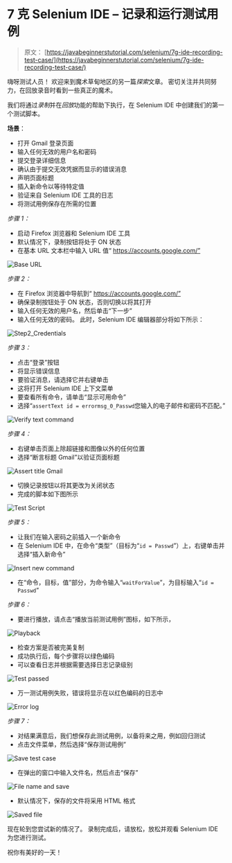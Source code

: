 # 7 克 Selenium IDE – 记录和运行测试用例

> 原文： [https://javabeginnerstutorial.com/selenium/7g-ide-recording-test-case/](https://javabeginnerstutorial.com/selenium/7g-ide-recording-test-case/)

嗨呀测试人员！ 欢迎来到魔术草甸地区的另一篇*探索*文章。 密切关注并共同努力，在回放录音时看到一些真正的魔术。

我们将通过*录制*并在*回放*功能的帮助下执行，在 Selenium IDE 中创建我们的第一个测试脚本。

**场景**：

*   打开 Gmail 登录页面
*   输入任何无效的用户名和密码
*   提交登录详细信息
*   确认由于提交无效凭据而显示的错误消息
*   声明页面标题
*   插入新命令以等待特定值
*   验证来自 Selenium IDE 工具的日志
*   将测试用例保存在所需的位置

*步骤 1：*

*   启动 Firefox 浏览器和 Selenium IDE 工具
*   默认情况下，录制按钮将处于 ON 状态
*   在基本 URL 文本栏中输入 URL 值“ https://accounts.google.com/”

![Base URL](img/9725aad7e5acea035e3a0b30894a3f29.png)

*步骤 2：*

*   在 Firefox 浏览器中导航到“ https://accounts.google.com/”
*   确保录制按钮处于 ON 状态，否则切换以将其打开
*   输入任何无效的用户名，然后单击“下一步”
*   输入任何无效的密码。 此时，Selenium IDE 编辑器部分将如下所示：

![Step2_Credentials](img/a0a20da324d16f2a7c8ad3f3d0361b80.png)

*步骤 3：*

*   点击“登录”按钮
*   将显示错误信息
*   要验证消息，请选择它并右键单击
*   这将打开 Selenium IDE 上下文菜单
*   要查看所有命令，请单击“显示可用命令”
*   选择“`assertText id = errormsg_0_Passwd`您输入的电子邮件和密码不匹配。” 

![Verify text command](img/782c2eeb0cb8f56ebfdcbbe3d947598a.png)

*步骤 4：*

*   右键单击页面上除超链接和图像以外的任何位置
*   选择“断言标题 Gmail”以验证页面标题

![Assert title Gmail](img/48e5348b21ae059bada6b0b0419721d0.png)

*   切换记录按钮以将其更改为关闭状态
*   完成的脚本如下图所示

![Test Script](img/5e6a31e752f4393906936f5e686f5d93.png)

*步骤 5：*

*   让我们在输入密码之前插入一个新命令
*   在 Selenium IDE 中，在命令“类型”（目标为“`id = Passwd`”）上，右键单击并选择“插入新命令”

![Insert new command](img/ff673444f1118facef442f798cd01e99.png)    

*   在“命令，目标，值”部分，为命令输入“`waitForValue`”，为目标输入“`id = Passwd`”

*步骤 6：*

*   要进行播放，请点击“播放当前测试用例”图标，如下所示，

![Playback](img/e796bffcf63d7e1e6fb50bf254b7f005.png)

*   检查方案是否被完美复制
*   成功执行后，每个步骤将以绿色编码
*   可以查看日志并根据需要选择日志记录级别

![Test passed](img/17c5da7cbfac9fe7abeda1ead9574615.png)

*   万一测试用例失败，错误将显示在以红色编码的日志中

![Error log](img/cd866f525734ebc7eb5d07a2132f8acc.png)

*步骤 7：*

*   对结果满意后，我们想保存此测试用例，以备将来之用，例如回归测试
*   点击文件菜单，然后选择“保存测试用例”

![Save test case](img/0a0c6b09289a4d4a70e017a09581fac5.png)

*   在弹出的窗口中输入文件名，然后点击“保存”

![File name and save](img/2311098dd6de3b2a67096ee107f77ccb.png)

*   默认情况下，保存的文件将采用 HTML 格式

![Saved file](img/b27ff723403e27e71617e509ff51fd85.png)

现在轮到您尝试新的情况了。 录制完成后，请放松，放松并观看 Selenium IDE 为您进行测试。

祝你有美好的一天！

